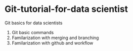 # Git-tutorial-for-data scientist

Git basics for data scientists

1. Git basic commands
2. Familarization with merging and branching
3. Familarization with github and workflow
